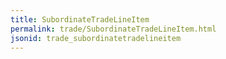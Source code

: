 ```yaml
---
title: SubordinateTradeLineItem
permalink: trade/SubordinateTradeLineItem.html
jsonid: trade_subordinatetradelineitem
---
```

